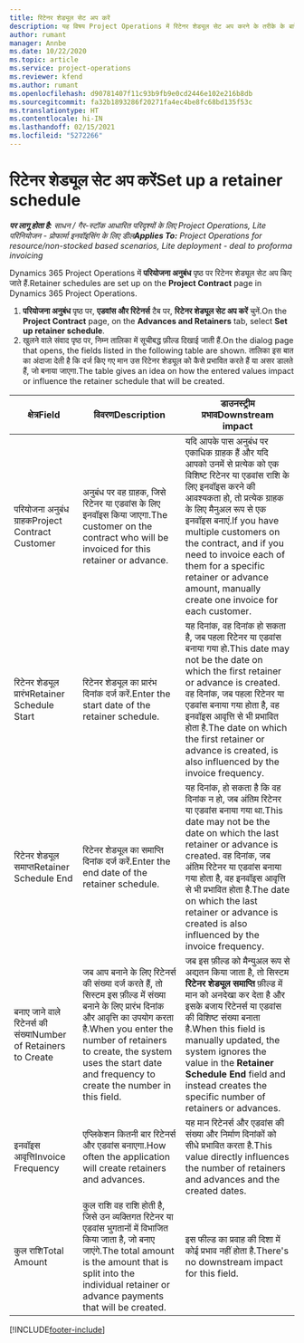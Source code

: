 ```yaml
---
title: रिटेनर शेड्यूल सेट अप करें
description: यह विषय Project Operations में रिटेनर शेड्यूल सेट अप करने के तरीके के बारे में जानकारी प्रदान करता है.
author: rumant
manager: Annbe
ms.date: 10/22/2020
ms.topic: article
ms.service: project-operations
ms.reviewer: kfend
ms.author: rumant
ms.openlocfilehash: d90781407f11c93b9fb9e0cd2446e102e216b8db
ms.sourcegitcommit: fa32b1893286f20271fa4ec4be8fc68bd135f53c
ms.translationtype: HT
ms.contentlocale: hi-IN
ms.lasthandoff: 02/15/2021
ms.locfileid: "5272266"
---
```

# <a name="set-up-a-retainer-schedule"></a><span data-ttu-id="e1c59-103">रिटेनर शेड्यूल सेट अप करें</span><span class="sxs-lookup"><span data-stu-id="e1c59-103">Set up a retainer schedule</span></span>

<span data-ttu-id="e1c59-104">_**पर लागू होता है:** साधन / गैर-स्टॉक आधारित परिदृश्यों के लिए Project Operations, Lite परिनियोजन - प्रोफार्मा इनवॉइसिंग के लिए डील_</span><span class="sxs-lookup"><span data-stu-id="e1c59-104">_**Applies To:** Project Operations for resource/non-stocked based scenarios, Lite deployment - deal to proforma invoicing_</span></span>

<span data-ttu-id="e1c59-105">Dynamics 365 Project Operations में **परियोजना अनुबंध** पृष्ठ पर रिटेनर शेड्यूल सेट अप किए जाते हैं.</span><span class="sxs-lookup"><span data-stu-id="e1c59-105">Retainer schedules are set up on the **Project Contract** page in Dynamics 365 Project Operations.</span></span>

1. <span data-ttu-id="e1c59-106">**परियोजना अनुबंध** पृष्ठ पर, **एडवांस और रिटेनर्स** टैब पर, **रिटेनर शेड्यूल सेट अप करें** चुनें.</span><span class="sxs-lookup"><span data-stu-id="e1c59-106">On the **Project Contract** page, on the **Advances and Retainers** tab, select **Set up retainer schedule**.</span></span>
2. <span data-ttu-id="e1c59-107">खुलने वाले संवाद पृष्ठ पर, निम्न तालिका में सूचीबद्ध फ़ील्ड दिखाई जाती हैं.</span><span class="sxs-lookup"><span data-stu-id="e1c59-107">On the dialog page that opens, the fields listed in the following table are shown.</span></span> <span data-ttu-id="e1c59-108">तालिका इस बात का अंदाजा देती है कि दर्ज किए गए मान उस रिटेनर शेड्यूल को कैसे प्रभावित करते हैं या असर डालते हैं, जो बनाया जाएगा.</span><span class="sxs-lookup"><span data-stu-id="e1c59-108">The table gives an idea on how the entered values impact or influence the retainer schedule that will be created.</span></span>

| <span data-ttu-id="e1c59-109">क्षेत्र</span><span class="sxs-lookup"><span data-stu-id="e1c59-109">Field</span></span> | <span data-ttu-id="e1c59-110">विवरण</span><span class="sxs-lookup"><span data-stu-id="e1c59-110">Description</span></span> | <span data-ttu-id="e1c59-111">डाउनस्ट्रीम प्रभाव</span><span class="sxs-lookup"><span data-stu-id="e1c59-111">Downstream impact</span></span> |
| --- | --- | --- |
| <span data-ttu-id="e1c59-112">परियोजना अनुबंध ग्राहक</span><span class="sxs-lookup"><span data-stu-id="e1c59-112">Project Contract Customer</span></span> | <span data-ttu-id="e1c59-113">अनुबंध पर वह ग्राहक, जिसे रिटेनर या एडवांस के लिए इनवॉइस किया जाएगा.</span><span class="sxs-lookup"><span data-stu-id="e1c59-113">The customer on the contract who will be invoiced for this retainer or advance.</span></span> | <span data-ttu-id="e1c59-114">यदि आपके पास अनुबंध पर एकाधिक ग्राहक हैं और यदि आपको उनमें से प्रत्येक को एक विशिष्ट रिटेनर या एडवांस राशि के लिए इनवॉइस करने की आवश्यकता हो, तो प्रत्येक ग्राहक के लिए मैनुअल रूप से एक इनवॉइस बनाएं.</span><span class="sxs-lookup"><span data-stu-id="e1c59-114">If you have multiple customers on the contract, and if you need to invoice each of them for a specific retainer or advance amount, manually create one invoice for each customer.</span></span> |
| <span data-ttu-id="e1c59-115">रिटेनर शेड्यूल प्रारंभ</span><span class="sxs-lookup"><span data-stu-id="e1c59-115">Retainer Schedule Start</span></span> | <span data-ttu-id="e1c59-116">रिटेनर शेड्यूल का प्रारंभ दिनांक दर्ज करें.</span><span class="sxs-lookup"><span data-stu-id="e1c59-116">Enter the start date of the retainer schedule.</span></span> | <span data-ttu-id="e1c59-117">यह दिनांक, वह दिनांक हो सकता है, जब पहला रिटेनर या एडवांस बनाया गया हो.</span><span class="sxs-lookup"><span data-stu-id="e1c59-117">This date may not be the date on which the first retainer or advance is created.</span></span> <span data-ttu-id="e1c59-118">वह दिनांक, जब पहला रिटेनर या एडवांस बनाया गया होता है, वह इनवॉइस आवृत्ति से भी प्रभावित होता है.</span><span class="sxs-lookup"><span data-stu-id="e1c59-118">The date on which the first retainer or advance is created, is also influenced by the invoice frequency.</span></span> |
| <span data-ttu-id="e1c59-119">रिटेनर शेड्यूल समाप्त</span><span class="sxs-lookup"><span data-stu-id="e1c59-119">Retainer Schedule End</span></span> | <span data-ttu-id="e1c59-120">रिटेनर शेड्यूल का समाप्ति दिनांक दर्ज करें.</span><span class="sxs-lookup"><span data-stu-id="e1c59-120">Enter the end date of the retainer schedule.</span></span> | <span data-ttu-id="e1c59-121">यह दिनांक, हो सकता है कि वह दिनांक न हो, जब अंतिम रिटेनर या एडवांस बनाया गया था.</span><span class="sxs-lookup"><span data-stu-id="e1c59-121">This date may not be the date on which the last retainer or advance is created.</span></span> <span data-ttu-id="e1c59-122">वह दिनांक, जब अंतिम रिटेनर या एडवांस बनाया गया होता है, वह इनवॉइस आवृत्ति से भी प्रभावित होता है.</span><span class="sxs-lookup"><span data-stu-id="e1c59-122">The date on which the last retainer or advance is created is also influenced by the invoice frequency.</span></span> |
| <span data-ttu-id="e1c59-123">बनाए जाने वाले रिटेनर्स की संख्या</span><span class="sxs-lookup"><span data-stu-id="e1c59-123">Number of Retainers to Create</span></span> | <span data-ttu-id="e1c59-124">जब आप बनाने के लिए रिटेनर्स की संख्या दर्ज करते हैं, तो सिस्टम इस फ़ील्ड में संख्या बनाने के लिए प्रारंभ दिनांक और आवृत्ति का उपयोग करता है.</span><span class="sxs-lookup"><span data-stu-id="e1c59-124">When you enter the number of retainers to create, the system uses the start date and frequency to create the number in this field.</span></span> | <span data-ttu-id="e1c59-125">जब इस फ़ील्ड को मैन्युअल रूप से अद्यतन किया जाता है, तो सिस्टम **रिटेनर शेड्यूल समाप्ति** फ़ील्ड में मान को अनदेखा कर देता है और इसके बजाय रिटेनर्स या एडवांस की विशिष्ट संख्या बनाता है.</span><span class="sxs-lookup"><span data-stu-id="e1c59-125">When this field is manually updated, the system ignores the value in the **Retainer Schedule End** field and instead creates the specific number of retainers or advances.</span></span> |
| <span data-ttu-id="e1c59-126">इनवॉइस आवृत्ति</span><span class="sxs-lookup"><span data-stu-id="e1c59-126">Invoice Frequency</span></span> | <span data-ttu-id="e1c59-127">एप्लिकेशन कितनी बार रिटेनर्स और एडवांस बनाएगा.</span><span class="sxs-lookup"><span data-stu-id="e1c59-127">How often the application will create retainers and advances.</span></span> | <span data-ttu-id="e1c59-128">यह मान रिटेनर्स और एडवांस की संख्या और निर्माण दिनांकों को सीधे प्रभावित करता है.</span><span class="sxs-lookup"><span data-stu-id="e1c59-128">This value directly influences the number of retainers and advances and the created dates.</span></span> |
| <span data-ttu-id="e1c59-129">कुल राशि</span><span class="sxs-lookup"><span data-stu-id="e1c59-129">Total Amount</span></span> | <span data-ttu-id="e1c59-130">कुल राशि वह राशि होती है, जिसे उन व्यक्तिगत रिटेनर या एडवांस भुगतानों में विभाजित किया जाता है, जो बनाए जाएंगे.</span><span class="sxs-lookup"><span data-stu-id="e1c59-130">The total amount is the amount that is split into the individual retainer or advance payments that will be created.</span></span> | <span data-ttu-id="e1c59-131">इस फील्ड का प्रवाह की दिशा में कोई प्रभाव नहीं होता है.</span><span class="sxs-lookup"><span data-stu-id="e1c59-131">There's no downstream impact for this field.</span></span> |


[!INCLUDE[footer-include](../../includes/footer-banner.md)]